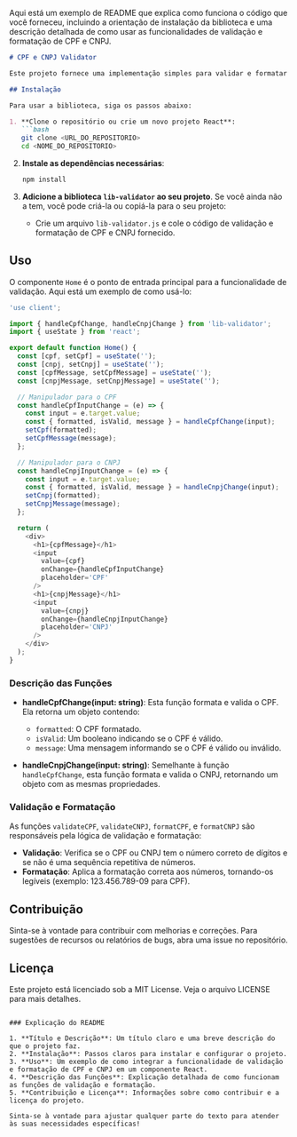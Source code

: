 Aqui está um exemplo de README que explica como funciona o código que você forneceu, incluindo a orientação de instalação da biblioteca e uma descrição detalhada de como usar as funcionalidades de validação e formatação de CPF e CNPJ.

```markdown
# CPF e CNPJ Validator

Este projeto fornece uma implementação simples para validar e formatar CPF e CNPJ em tempo real enquanto o usuário digita. O código utiliza a biblioteca `lib-validator` para facilitar a validação e formatação.

## Instalação

Para usar a biblioteca, siga os passos abaixo:

1. **Clone o repositório ou crie um novo projeto React**:
   ```bash
   git clone <URL_DO_REPOSITORIO>
   cd <NOME_DO_REPOSITORIO>
   ```

2. **Instale as dependências necessárias**:
   ```bash
   npm install
   ```

3. **Adicione a biblioteca `lib-validator` ao seu projeto**. Se você ainda não a tem, você pode criá-la ou copiá-la para o seu projeto:
   - Crie um arquivo `lib-validator.js` e cole o código de validação e formatação de CPF e CNPJ fornecido.

## Uso

O componente `Home` é o ponto de entrada principal para a funcionalidade de validação. Aqui está um exemplo de como usá-lo:

```javascript
'use client';

import { handleCpfChange, handleCnpjChange } from 'lib-validator';
import { useState } from 'react';

export default function Home() {
  const [cpf, setCpf] = useState('');
  const [cnpj, setCnpj] = useState('');
  const [cpfMessage, setCpfMessage] = useState('');
  const [cnpjMessage, setCnpjMessage] = useState('');

  // Manipulador para o CPF
  const handleCpfInputChange = (e) => {
    const input = e.target.value;
    const { formatted, isValid, message } = handleCpfChange(input);
    setCpf(formatted);
    setCpfMessage(message);
  };

  // Manipulador para o CNPJ
  const handleCnpjInputChange = (e) => {
    const input = e.target.value;
    const { formatted, isValid, message } = handleCnpjChange(input);
    setCnpj(formatted);
    setCnpjMessage(message);
  };

  return (
    <div>
      <h1>{cpfMessage}</h1>
      <input 
        value={cpf} 
        onChange={handleCpfInputChange}
        placeholder='CPF'
      />
      <h1>{cnpjMessage}</h1>
      <input 
        value={cnpj} 
        onChange={handleCnpjInputChange}
        placeholder='CNPJ'
      />
    </div>
  );
}
```

### Descrição das Funções

- **handleCpfChange(input: string)**: Esta função formata e valida o CPF. Ela retorna um objeto contendo:
  - `formatted`: O CPF formatado.
  - `isValid`: Um booleano indicando se o CPF é válido.
  - `message`: Uma mensagem informando se o CPF é válido ou inválido.

- **handleCnpjChange(input: string)**: Semelhante à função `handleCpfChange`, esta função formata e valida o CNPJ, retornando um objeto com as mesmas propriedades.

### Validação e Formatação

As funções `validateCPF`, `validateCNPJ`, `formatCPF`, e `formatCNPJ` são responsáveis pela lógica de validação e formatação:

- **Validação**: Verifica se o CPF ou CNPJ tem o número correto de dígitos e se não é uma sequência repetitiva de números.
- **Formatação**: Aplica a formatação correta aos números, tornando-os legíveis (exemplo: 123.456.789-09 para CPF).

## Contribuição

Sinta-se à vontade para contribuir com melhorias e correções. Para sugestões de recursos ou relatórios de bugs, abra uma issue no repositório.

## Licença

Este projeto está licenciado sob a MIT License. Veja o arquivo LICENSE para mais detalhes.
```

### Explicação do README

1. **Título e Descrição**: Um título claro e uma breve descrição do que o projeto faz.
2. **Instalação**: Passos claros para instalar e configurar o projeto.
3. **Uso**: Um exemplo de como integrar a funcionalidade de validação e formatação de CPF e CNPJ em um componente React.
4. **Descrição das Funções**: Explicação detalhada de como funcionam as funções de validação e formatação.
5. **Contribuição e Licença**: Informações sobre como contribuir e a licença do projeto.

Sinta-se à vontade para ajustar qualquer parte do texto para atender às suas necessidades específicas!